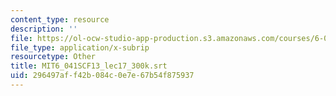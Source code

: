 ```yaml
---
content_type: resource
description: ''
file: https://ol-ocw-studio-app-production.s3.amazonaws.com/courses/6-041sc-probabilistic-systems-analysis-and-applied-probability-fall-2013/296497aff42b084c0e7e67b54f875937_MIT6_041SCF13_lec17_300k.srt
file_type: application/x-subrip
resourcetype: Other
title: MIT6_041SCF13_lec17_300k.srt
uid: 296497af-f42b-084c-0e7e-67b54f875937
---
```

